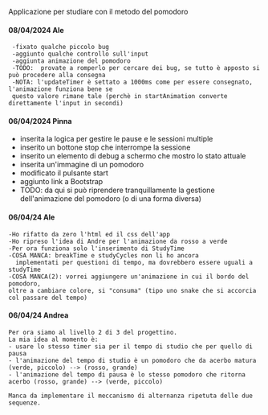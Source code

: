 Applicazione per studiare con il metodo del pomodoro


#### 08/04/2024 Ale
     -fixato qualche piccolo bug
     -aggiunto qualche controllo sull'input
     -aggiunta animazione del pomodoro
     -TODO:  provate a romperlo per cercare dei bug, se tutto è apposto si può procedere alla consegna
     -NOTA: l'updateTimer è settato a 1000ms come per essere consegnato, l'animazione funziona bene se
     questo valore rimane tale (perchè in startAnimation converte direttamente l'input in secondi)

#### 06/04/2024 Pinna

-   inserita la logica per gestire le pause e le sessioni multiple
-   inserito un bottone stop che interrompe la sessione
-   inserito un elemento di debug a schermo che mostro lo stato attuale
-   inserita un'immagine di un pomodoro
-   modificato il pulsante start
-   aggiunto link a Bootstrap
-   TODO: da qui si può riprendere tranquillamente la gestione dell'animazione del pomodoro (o di
    una forma diversa)

#### 06/04/24 Ale

    -Ho rifatto da zero l'html ed il css dell'app
    -Ho ripreso l'idea di Andre per l'animazione da rosso a verde
    -Per ora funziona solo l'inserimento di StudyTime
    -COSA MANCA: breakTime e studyCycles non li ho ancora
      implementati per questioni di tempo, ma dovrebbero essere uguali a studyTime
    -COSA MANCA(2): vorrei aggiungere un'animazione in cui il bordo del pomodoro,
    oltre a cambiare colore, si "consuma" (tipo uno snake che si accorcia col passare del tempo)

#### 06/04/24 Andrea

    Per ora siamo al livello 2 di 3 del progettino.
    La mia idea al momento è:
    - usare lo stesso timer sia per il tempo di studio che per quello di pausa
    - l'animazione del tempo di studio è un pomodoro che da acerbo matura (verde, piccolo) --> (rosso, grande)
    - l'animazione del tempo di pausa è lo stesso pomodoro che ritorna acerbo (rosso, grande) --> (verde, piccolo)

    Manca da implementare il meccanismo di alternanza ripetuta delle due sequenze.
